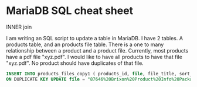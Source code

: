 # MariaDB SQL cheat sheet

INNER join

I am writing an SQL script to update a table in MariaDB. I have 2 tables. A products table, and an products file table. There is a one to many relationship between a product and a product file. Currently, most products have a pdf file "xyz.pdf". I would like to have all products to have that file "xyz.pdf". No product should have duplicates of that file.

```SQL
INSERT INTO products_files_copy1 ( products_id, file, file_title, sort_order ) ( SELECT products_id, "87646%20Brixon%20Product%20Info%20Package.pdf", "Product Info", 1 FROM `products` )
ON DUPLICATE KEY UPDATE file = "87646%20Brixon%20Product%20Info%20Package.pdf";
```
